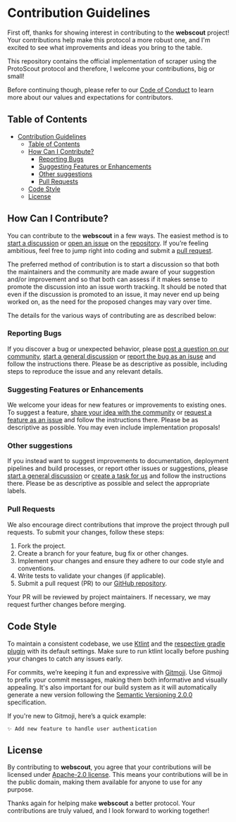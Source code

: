 # Contribution Guidelines

First off, thanks for showing interest in contributing to the **webscout** project! Your contributions help make this protocol a more robust one, and I'm excited to see what improvements and ideas you bring to the table.

This repository contains the official implementation of scraper using the ProtoScout protocol and therefore, I welcome your contributions, big or small!

Before continuing though, please refer to our [Code of Conduct](./CODE_OF_CONDUCT.md) to learn more about our values and expectations for contributors.

## Table of Contents

- [Contribution Guidelines](#contribution-guidelines)
  - [Table of Contents](#table-of-contents)
  - [How Can I Contribute?](#how-can-i-contribute)
    - [Reporting Bugs](#reporting-bugs)
    - [Suggesting Features or Enhancements](#suggesting-features-or-enhancements)
    - [Other suggestions](#other-suggestions)
    - [Pull Requests](#pull-requests)
  - [Code Style](#code-style)
  - [License](#license)

## How Can I Contribute?

You can contribute to the **webscout** in a few ways. The easiest method is to [start a discussion](https://github.com/lengors/webscout/discussions) or [open an issue](https://github.com/lengors/webscout/issues) on the [repository](https://github.com/lengors/webscout). If you’re feeling ambitious, feel free to jump right into coding and submit a [pull request](https://github.com/lengors/webscout/pulls).

The preferred method of contribution is to start a discussion so that both the maintainers and the community are made aware of your suggestion and/or improvement and so that both can assess if it makes sense to promote the discussion into an issue worth tracking. It should be noted that even if the discussion is promoted to an issue, it may never end up being worked on, as the need for the proposed changes may vary over time.

The details for the various ways of contributing are as described below:

### Reporting Bugs

If you discover a bug or unexpected behavior, please [post a question on our community](https://github.com/lengors/webscout/discussions/new?category=q-a), [start a general discussion](https://github.com/lengors/webscout/discussions/new?category=general) or [report the bug as an isuse](https://github.com/lengors/webscout/issues/new?template=bug_report.yml) and follow the instructions there.
Please be as descriptive as possible, including steps to reproduce the issue and any relevant details.

### Suggesting Features or Enhancements

We welcome your ideas for new features or improvements to existing ones. To suggest a feature, [share your idea with the community](https://github.com/lengors/webscout/discussions/new?category=ideas) or [request a feature as an issue](https://github.com/lengors/webscout/issues/new?template=feature_request.yml) and follow the instructions there. Please be as descriptive as possible. You may even include implementation proposals!

### Other suggestions

If you instead want to suggest improvements to documentation, deployment pipelines and build processes, or report other issues or suggestions, please [start a general discussion](https://github.com/lengors/webscout/discussions/new?category=general) or [create a task for us](https://github.com/lengors/webscout/issues/new?template=create_task.yml) and follow the instructions there. Please be as descriptive as possible and select the appropriate labels.

### Pull Requests

We also encourage direct contributions that improve the project through pull requests. To submit your changes, follow these steps:

1. Fork the project.
2. Create a branch for your feature, bug fix or other changes.
3. Implement your changes and ensure they adhere to our code style and conventions.
4. Write tests to validate your changes (if applicable).
5. Submit a pull request (PR) to our [GitHub repository](https://github.com/lengors/webscout).

Your PR will be reviewed by project maintainers. If necessary, we may request further changes before merging.

## Code Style

To maintain a consistent codebase, we use [Ktlint](https://github.com/pinterest/ktlint) and the [respective gradle plugin](https://github.com/JLLeitschuh/ktlint-gradle) with its default settings. Make sure to run ktlint locally before pushing your changes to catch any issues early.

For commits, we’re keeping it fun and expressive with [Gitmoji](https://gitmoji.dev/). Use Gitmoji to prefix your commit messages, making them both informative and visually appealing. It's also important for our build system as it will automatically generate a new version following the [Semantic Versioning 2.0.0](https://semver.org/) specification.

If you're new to Gitmoji, here’s a quick example:

```
✨ Add new feature to handle user authentication
```

## License

By contributing to **webscout**, you agree that your contributions will be licensed under [Apache-2.0 license](./LICENSE). This means your contributions will be in the public domain, making them available for anyone to use for any purpose.

Thanks again for helping make **webscout** a better protocol. Your contributions are truly valued, and I look forward to working together!
